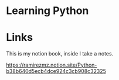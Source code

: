 # Learning Python

# Links

This is my notion book, inside I take a notes.

https://ramirezmz.notion.site/Python-b38b640d5ecb4dce924c3cb908c32325
